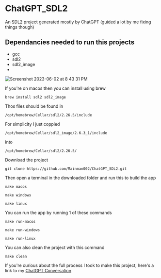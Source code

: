 # ChatGPT_SDL2
An SDL2 project generated mostly by ChatGPT (guided a lot by me fixing things though)

## Dependancies needed to run this projects
* gcc
* sdl2
* sdl2_image
* 
![Screenshot 2023-06-02 at 8 43 31 PM](https://github.com/Mainman002/ChatGPT_SDL2/assets/11281480/b06565df-7345-4316-aa69-1c91b5b23a81)

If you're on macos then you can install using brew
```
brew install sdl2 sdl2_image
```
Thos files should be found in
```
/opt/homebrew/Cellar/sdl2/2.26.5/include
```
For simplicity I just coppied 
```
/opt/homebrew/Cellar/sdl2_image/2.6.3_1/include
```
into
```
/opt/homebrew/Cellar/sdl2/2.26.5/
```
Download the project
```
git clone https://github.com/Mainman002/ChatGPT_SDL2.git
```
Then open a terminal in the downloaded folder and run this to build the app
```
make macos
```
```
make windows
```
```
make linux
```
You can run the app by running 1 of these commands
```
make run-macos
```
```
make run-windows
```
```
make run-linux
```
You can also clean the project with this command
```
make clean
```
If you're curious about the full process I took to make this project, here's a link to my 
[ChatGPT Conversation](https://chat.openai.com/share/e19d7480-308a-49b0-9090-b5378ae8ce6c)
